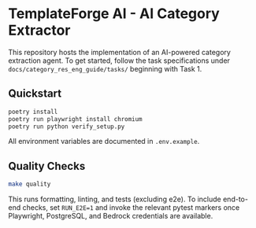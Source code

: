 # TemplateForge AI - AI Category Extractor

This repository hosts the implementation of an AI-powered category extraction agent. To get started, follow the task specifications under `docs/category_res_eng_guide/tasks/` beginning with Task 1.

## Quickstart

```bash
poetry install
poetry run playwright install chromium
poetry run python verify_setup.py
```

All environment variables are documented in `.env.example`.

## Quality Checks

```bash
make quality
```

This runs formatting, linting, and tests (excluding e2e). To include end-to-end checks, set `RUN_E2E=1` and invoke the relevant pytest markers once Playwright, PostgreSQL, and Bedrock credentials are available.
